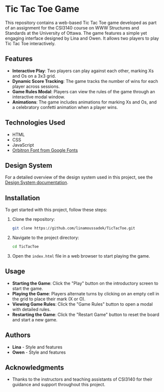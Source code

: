 # Tic Tac Toe Game

This repository contains a web-based Tic Tac Toe game developed as part of an assignment for the CSI3140 course on WWW Structures and Standards at the University of Ottawa. 
The game features a simple yet engaging interface designed by Lina and Owen. It allows two players to play Tic Tac Toe interactively.

## Features

- **Interactive Play**: Two players can play against each other, marking Xs and Os on a 3x3 grid.
- **Dynamic Score Tracking**: The game tracks the number of wins for each player across sessions.
- **Game Rules Modal**: Players can view the rules of the game through an interactive modal window.
- **Animations**: The game includes animations for marking Xs and Os, and a celebratory confetti animation when a player wins.

## Technologies Used

- HTML
- CSS
- JavaScript
- [Orbitron Font from Google Fonts](https://fonts.google.com/specimen/Orbitron)

## Design System

For a detailed overview of the design system used in this project, see the [Design System documentation](/docs/design_system.md).

## Installation

To get started with this project, follow these steps:

1. Clone the repository:
   ```bash
   git clone https://github.com/linamoussadek/TicTacToe.git
   ```
2. Navigate to the project directory:
   ```bash
   cd TicTacToe
   ```
3. Open the `index.html` file in a web browser to start playing the game.

## Usage

- **Starting the Game**: Click the "Play" button on the introductory screen to start the game.
- **Playing the Game**: Players alternate turns by clicking on an empty cell in the grid to place their mark (X or O).
- **Viewing Game Rules**: Click the "Game Rules" button to open a modal with detailed rules.
- **Restarting the Game**: Click the "Restart Game" button to reset the board and start a new game.

## Authors

- **Lina** - Style and features
- **Owen** - Style and features

## Acknowledgments

- Thanks to the instructors and teaching assistants of CSI3140 for their guidance and support throughout this project.

